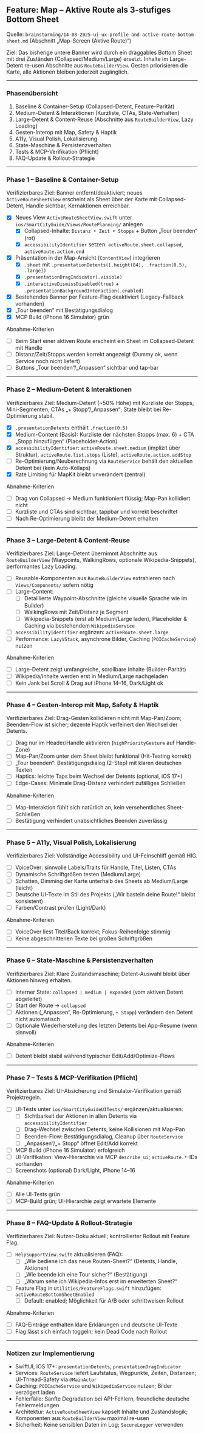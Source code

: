 ## Feature: Map – Aktive Route als 3-stufiges Bottom Sheet

Quelle: `brainstorming/14-08-2025-ui-ux-profile-and-active-route-bottom-sheet.md` (Abschnitt „Map-Screen (Aktive Route)“)

Ziel: Das bisherige untere Banner wird durch ein draggables Bottom Sheet mit drei Zuständen (Collapsed/Medium/Large) ersetzt. Inhalte im Large-Detent re-usen Abschnitte aus `RouteBuilderView`. Gesten priorisieren die Karte, alle Aktionen bleiben jederzeit zugänglich.

---

### Phasenübersicht
1. Baseline & Container-Setup (Collapsed-Detent, Feature-Parität)
2. Medium-Detent & Interaktionen (Kurzliste, CTAs, State-Verhalten)
3. Large-Detent & Content-Reuse (Abschnitte aus `RouteBuilderView`, Lazy Loading)
4. Gesten-Interop mit Map, Safety & Haptik
5. A11y, Visual Polish, Lokalisierung
6. State-Maschine & Persistenzverhalten
7. Tests & MCP-Verifikation (Pflicht)
8. FAQ-Update & Rollout-Strategie

---

### Phase 1 – Baseline & Container-Setup
Verifizierbares Ziel: Banner entfernt/deaktiviert; neues `ActiveRouteSheetView` erscheint als Sheet über der Karte mit Collapsed-Detent, Handle sichtbar, Kernaktionen erreichbar.

- [x] Neues View `ActiveRouteSheetView.swift` unter `ios/SmartCityGuide/Views/RoutePlanning/` anlegen
  - [x] Collapsed-Inhalte: `Distanz • Zeit • Stopps` + Button „Tour beenden“ (rot)
  - [x] `accessibilityIdentifier` setzen: `activeRoute.sheet.collapsed`, `activeRoute.action.end`
- [x] Präsentation in der Map-Ansicht (`ContentView`) integrieren
  - [x] `.sheet` mit `.presentationDetents([.height(84), .fraction(0.5), .large])`
  - [x] `.presentationDragIndicator(.visible)`
  - [x] `.interactiveDismissDisabled(true)` + `.presentationBackgroundInteraction(.enabled)`
- [x] Bestehendes Banner per Feature-Flag deaktiviert (Legacy-Fallback vorhanden)
- [x] „Tour beenden“ mit Bestätigungsdialog
- [x] MCP Build (iPhone 16 Simulator) grün

Abnahme-Kriterien
- [ ] Beim Start einer aktiven Route erscheint ein Sheet im Collapsed-Detent mit Handle
- [ ] Distanz/Zeit/Stopps werden korrekt angezeigt (Dummy ok, wenn Service noch nicht liefert)
- [ ] Buttons „Tour beenden“/„Anpassen“ sichtbar und tap-bar

---

### Phase 2 – Medium-Detent & Interaktionen
Verifizierbares Ziel: Medium-Detent (~50% Höhe) mit Kurzliste der Stopps, Mini-Segmenten, CTAs „+ Stopp“/„Anpassen“; State bleibt bei Re-Optimierung stabil.

- [x] `.presentationDetents` enthält `.fraction(0.5)`
- [x] Medium-Content (Basis): Kurzliste der nächsten Stopps (max. 6) + CTA „Stopp hinzufügen“ (Placeholder‑Action)
- [x] `accessibilityIdentifier`: `activeRoute.sheet.medium` (implizit über Struktur), `activeRoute.list.stops` (Liste), `activeRoute.action.addStop`
- [ ] Re-Optimierung/Neuberechnung via `RouteService` behält den aktuellen Detent bei (kein Auto-Kollaps)
- [x] Rate Limiting für MapKit bleibt unverändert (zentral)

Abnahme-Kriterien
- [ ] Drag von Collapsed → Medium funktioniert flüssig; Map-Pan kollidiert nicht
- [ ] Kurzliste und CTAs sind sichtbar, tappbar und korrekt beschriftet
- [ ] Nach Re-Optimierung bleibt der Medium-Detent erhalten

---

### Phase 3 – Large-Detent & Content-Reuse
Verifizierbares Ziel: Large-Detent übernimmt Abschnitte aus `RouteBuilderView` (Waypoints, WalkingRows, optionale Wikipedia-Snippets), performantes Lazy Loading.

- [ ] Reusable-Komponenten aus `RouteBuilderView` extrahieren nach `Views/Components/` sofern nötig
- [ ] Large-Content:
  - [ ] Detaillierte Waypoint-Abschnitte (gleiche visuelle Sprache wie im Builder)
  - [ ] WalkingRows mit Zeit/Distanz je Segment
  - [ ] Wikipedia-Snippets (erst ab Medium/Large laden), Placeholder & Caching via bestehendem `WikipediaService`
- [ ] `accessibilityIdentifier` ergänzen: `activeRoute.sheet.large`
- [ ] Performance: `LazyVStack`, asynchrone Bilder, Caching (`POICacheService`) nutzen

Abnahme-Kriterien
- [ ] Large-Detent zeigt umfangreiche, scrollbare Inhalte (Builder-Parität)
- [ ] Wikipedia/Inhalte werden erst in Medium/Large nachgeladen
- [ ] Kein Jank bei Scroll & Drag auf iPhone 14–16, Dark/Light ok

---

### Phase 4 – Gesten-Interop mit Map, Safety & Haptik
Verifizierbares Ziel: Drag-Gesten kollidieren nicht mit Map-Pan/Zoom; Beenden-Flow ist sicher; dezente Haptik verfeinert den Wechsel der Detents.

- [ ] Drag nur im Header/Handle aktivieren (`highPriorityGesture` auf Handle-Zone)
- [ ] Map-Pan/Zoom unter dem Sheet bleibt funktional (Hit-Testing korrekt)
- [ ] „Tour beenden“: Bestätigungsdialog (2-Step) mit klaren deutschen Texten
- [ ] Haptics: leichte Taps beim Wechsel der Detents (optional, iOS 17+)
- [ ] Edge-Cases: Minimale Drag-Distanz verhindert zufälliges Schließen

Abnahme-Kriterien
- [ ] Map-Interaktion fühlt sich natürlich an, kein versehentliches Sheet-Schließen
- [ ] Bestätigung verhindert unabsichtliches Beenden zuverlässig

---

### Phase 5 – A11y, Visual Polish, Lokalisierung
Verifizierbares Ziel: Vollständige Accessibility und UI-Feinschliff gemäß HIG.

- [ ] VoiceOver: sinnvolle Labels/Traits für Handle, Titel, Listen, CTAs
- [ ] Dynamische Schriftgrößen testen (Medium/Large)
- [ ] Schatten, Dimming der Karte unterhalb des Sheets ab Medium/Large (leicht)
- [ ] Deutsche UI-Texte im Stil des Projekts („Wir basteln deine Route!“ bleibt konsistent)
- [ ] Farben/Contrast prüfen (Light/Dark)

Abnahme-Kriterien
- [ ] VoiceOver liest Titel/Back korrekt; Fokus-Reihenfolge stimmig
- [ ] Keine abgeschnittenen Texte bei großen Schriftgrößen

---

### Phase 6 – State-Maschine & Persistenzverhalten
Verifizierbares Ziel: Klare Zustandsmaschine; Detent-Auswahl bleibt über Aktionen hinweg erhalten.

- [ ] Interner State: `collapsed | medium | expanded` (vom aktiven Detent abgeleitet)
- [ ] Start der Route → `collapsed`
- [ ] Aktionen („Anpassen“, Re-Optimierung, `+ Stopp`) verändern den Detent nicht automatisch
- [ ] Optionale Wiederherstellung des letzten Detents bei App-Resume (wenn sinnvoll)

Abnahme-Kriterien
- [ ] Detent bleibt stabil während typischer Edit/Add/Optimize-Flows

---

### Phase 7 – Tests & MCP-Verifikation (Pflicht)
Verifizierbares Ziel: UI-Absicherung und Simulator-Verifikation gemäß Projektregeln.

- [ ] UI-Tests unter `ios/SmartCityGuideUITests/` ergänzen/aktualisieren:
  - [ ] Sichtbarkeit der Aktionen in allen Detents via `accessibilityIdentifier`
  - [ ] Drag-Wechsel zwischen Detents; keine Kollisionen mit Map-Pan
  - [ ] Beenden-Flow: Bestätigungsdialog, Cleanup über `RouteService`
  - [ ] „Anpassen“/„+ Stopp“ öffnet Edit/Add korrekt
- [ ] MCP Build (iPhone 16 Simulator) erfolgreich
- [ ] UI-Verifikation: View-Hierarchie via MCP `describe_ui`; `activeRoute.*`-IDs vorhanden
- [ ] Screenshots (optional) Dark/Light, iPhone 14–16

Abnahme-Kriterien
- [ ] Alle UI-Tests grün
- [ ] MCP-Build grün; UI-Hierarchie zeigt erwartete Elemente

---

### Phase 8 – FAQ-Update & Rollout-Strategie
Verifizierbares Ziel: Nutzer-Doku aktuell; kontrollierter Rollout mit Feature Flag.

- [ ] `HelpSupportView.swift` aktualisieren (FAQ):
  - [ ] „Wie bediene ich das neue Routen-Sheet?“ (Detents, Handle, Aktionen)
  - [ ] „Wie beende ich eine Tour sicher?“ (Bestätigung)
  - [ ] „Warum sehe ich Wikipedia-Infos erst im erweiterten Sheet?“
- [ ] Feature Flag in `Utilities/FeatureFlags.swift` hinzufügen: `activeRouteBottomSheetEnabled`
  - [ ] Default: enabled; Möglichkeit für A/B oder schrittweisen Rollout

Abnahme-Kriterien
- [ ] FAQ-Einträge enthalten klare Erklärungen und deutsche UI-Texte
- [ ] Flag lässt sich einfach toggeln; kein Dead Code nach Rollout

---

### Notizen zur Implementierung
- SwiftUI, iOS 17+: `presentationDetents`, `presentationDragIndicator`
- Services: `RouteService` liefert Laufstatus, Wegpunkte, Zeiten, Distanzen; UI-Thread-Safety via `@MainActor`
- Caching: `POICacheService` und `WikipediaService` nutzen; Bilder verzögert laden
- Fehlerfälle: Sanfte Degradation bei API-Fehlern, freundliche deutsche Fehlermeldungen
- Architektur: `ActiveRouteSheetView` kapselt Inhalte und Zustandslogik; Komponenten aus `RouteBuilderView` maximal re-usen
- Sicherheit: Keine sensiblen Daten im Log; `SecureLogger` verwenden


